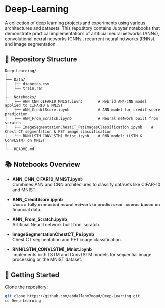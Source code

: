 # Deep-Learning

A collection of deep learning projects and experiments using various architectures and datasets. This repository contains Jupyter notebooks that demonstrate practical implementations of artificial neural networks (ANNs), convolutional neural networks (CNNs), recurrent neural networks (RNNs), and image segmentation.

## 📁 Repository Structure

```
Deep-Learning/
│
├── Data/
│   ├── diabetes.csv           
│   └── train.rar              
│
├── Notebooks/
│   ├── ANN_CNN_CIFAR10_MNIST.ipynb       # Hybrid ANN-CNN model applied to CIFAR10 & MNIST
│   ├── ANN_CreditScore.ipynb             # ANN model for credit score prediction
│   ├── ANN_From_Scratch.ipynb            # Neural network built from scratch 
│   ├── ImageSegmentationChestCT_PetImagesClassification.ipynb    # Chest CT segmentation & PET image classification
│   └── RNN(LSTM_CONVLSTM)_Mnist.ipynb    # RNN models (LSTM & ConvLSTM) on MNIST
│
└── README.md
```

## 📚 Notebooks Overview

- **ANN_CNN_CIFAR10_MNIST.ipynb**  
  Combines ANN and CNN architectures to classify datasets like CIFAR-10 and MNIST.

- **ANN_CreditScore.ipynb**  
  Uses a fully connected neural network to predict credit scores based on financial data.

- **ANN_From_Scratch.ipynb**  
  Artificial Neural network built from scratch.

- **ImageSegmentationChestCT_Pe.ipynb**  
  Chest CT segmentation and PET image classification.

- **RNN(LSTM_CONVLSTM)_Mnist.ipynb**  
  Implements both LSTM and ConvLSTM models for sequential image processing on the MNIST dataset.


## 🚀 Getting Started

Clone the repository:
   ```bash
   git clone https://github.com/abdallahm7moud/Deep-Learning.git
   cd Deep-Learning
   ```

